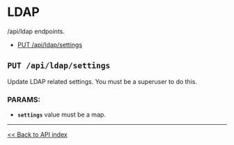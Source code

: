 # LDAP

/api/ldap endpoints.

  - [PUT /api/ldap/settings](#put-apildapsettings)

## `PUT /api/ldap/settings`

Update LDAP related settings. You must be a superuser to do this.

### PARAMS:

*  **`settings`** value must be a map.

---

[<< Back to API index](../api-documentation.md)